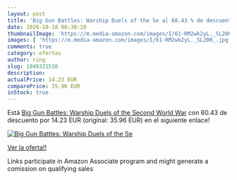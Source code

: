```yaml
---
layout: post
title: 'Big Gun Battles: Warship Duels of the Se al 60.43 % de descuento'
date: 2020-10-18 06:38:19
thumbnailImage: 'https://m.media-amazon.com/images/I/61-RM2wk2yL._SL200_.jpg'
images: [ 'https://m.media-amazon.com/images/I/61-RM2wk2yL._SL200_.jpg' ]
comments: true
category: ofertas
author: ring
slug: 1848321538
description:
actualPrice: 14.23 EUR
comparePrice: 35.96 EUR
inStock: true
---
```


Está [Big Gun Battles: Warship Duels of the Second World War](https://www.amazon.it/dp/1848321538/?tag=tolees00-21) con 60.43 de descuento por 14.23 EUR (original: 35.96 EUR) en el siguiente enlace!

[![Big Gun Battles: Warship Duels of the Se](https://m.media-amazon.com/images/I/61-RM2wk2yL._SL200_.jpg)](https://www.amazon.it/dp/1848321538/?tag=tolees00-21)

[Ver la oferta!!](https://www.amazon.it/dp/1848321538/?tag=tolees00-21)

Links participate in Amazon Associate program and might generate a comission on qualifying sales


